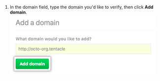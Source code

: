 1. In the domain field, type the domain you'd like to verify, then click **Add domain**. ![Add a domain field](/assets/images/help/organizations/add-domain-field.png)